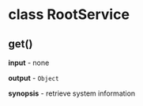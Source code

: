 # class RootService

## get()

**input** - none

**output** - `Object`

**synopsis** - retrieve system information
